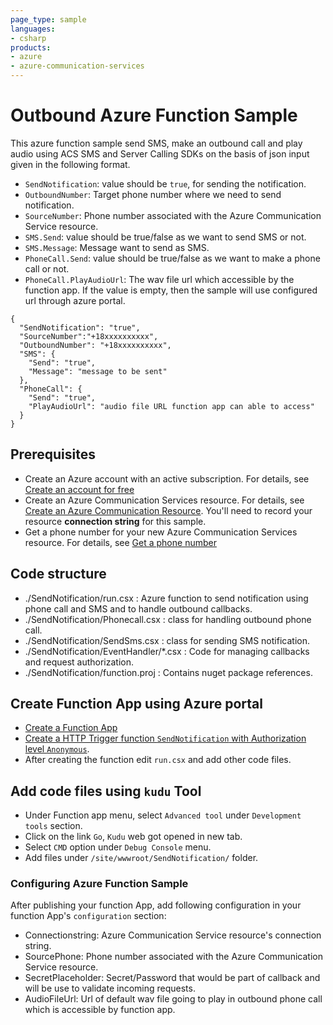 ```yaml
---
page_type: sample
languages:
- csharp
products:
- azure
- azure-communication-services
---
```


# Outbound Azure Function Sample

This azure function sample send SMS, make an outbound call and play audio using ACS SMS and Server Calling SDKs on the basis of json input given in the following format.

- `SendNotification`: value should be `true`, for sending the notification.
- `OutboundNumber`: Target phone number where we need to send notification.
- `SourceNumber`: Phone number associated with the Azure Communication Service resource.
- `SMS.Send`: value should be true/false as we want to send SMS or not.
- `SMS.Message`: Message want to send as SMS.
- `PhoneCall.Send`:  value should be true/false as we want to make a phone call or not.
- `PhoneCall.PlayAudioUrl`: The wav file url which accessible by the function app. If the value is empty, then the sample will use configured url through azure portal.

```
{
  "SendNotification": "true",
  "SourceNumber":"+18xxxxxxxxxx",
  "OutboundNumber": "+18xxxxxxxxxx",
  "SMS": {
    "Send": "true",
    "Message": "message to be sent"
  },
  "PhoneCall": {
    "Send": "true",
    "PlayAudioUrl": "audio file URL function app can able to access"
  }
}
```

## Prerequisites

- Create an Azure account with an active subscription. For details, see [Create an account for free](https://azure.microsoft.com/free/)
- Create an Azure Communication Services resource. For details, see [Create an Azure Communication Resource](https://docs.microsoft.com/azure/communication-services/quickstarts/create-communication-resource). You'll need to record your resource **connection string** for this sample.
- Get a phone number for your new Azure Communication Services resource. For details, see [Get a phone number](https://docs.microsoft.com/azure/communication-services/quickstarts/telephony/get-phone-number?pivots=platform-azp)

## Code structure

- ./SendNotification/run.csx : Azure function to send notification using phone call and SMS and to handle outbound callbacks.
- ./SendNotification/Phonecall.csx : class for handling outbound phone call.
- ./SendNotification/SendSms.csx : class for sending SMS notification.
- ./SendNotification/EventHandler/*.csx : Code for managing callbacks and request authorization.
- ./SendNotification/function.proj : Contains nuget package references.

## Create Function App using Azure portal

- [Create a Function App](https://docs.microsoft.com/en-us/azure/azure-functions/functions-create-function-app-portal#create-a-function-app)
- [Create a HTTP Trigger function `SendNotification` with Authorization level `Anonymous`](https://docs.microsoft.com/en-us/azure/azure-functions/functions-create-function-app-portal#create-function).
- After creating the function edit `run.csx` and add other code files.

##  Add code files using `kudu` Tool

- Under Function app menu, select `Advanced tool` under `Development tools` section.
- Click on the link `Go`, `Kudu` web got opened in new tab.
- Select `CMD` option under `Debug Console` menu.
- Add files under `/site/wwwroot/SendNotification/` folder.

### Configuring Azure Function Sample

After publishing your function App, add following configuration in your function App's `configuration` section:

- Connectionstring: Azure Communication Service resource's connection string.
- SourcePhone: Phone number associated with the Azure Communication Service resource.
- SecretPlaceholder: Secret/Password that would be part of callback and will be use to validate incoming requests.
- AudioFileUrl: Url of default wav file going to play in outbound phone call which is accessible by function app.

